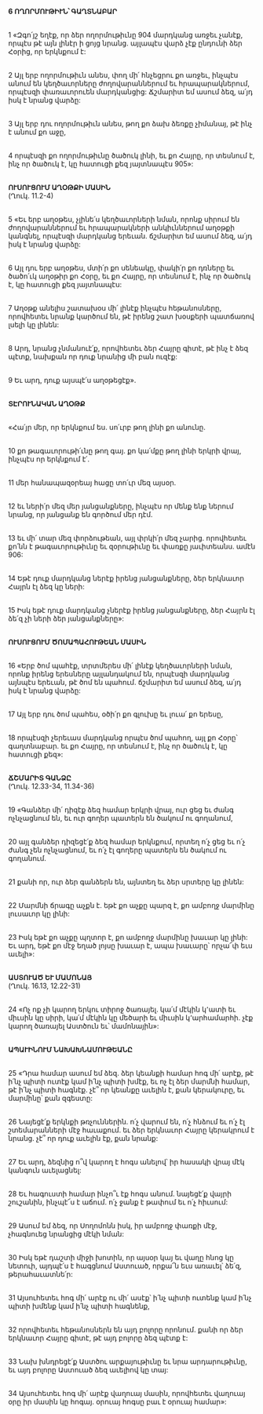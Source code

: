 **6 ՈՂՈՐՄՈՒԹԻՒՆ՝ ԳԱՂՏՆԱԲԱՐ**

\
1 «Զգո՛յշ եղէք, որ ձեր ողորմութիւնը 904 մարդկանց առջեւ չանէք, որպէս թէ այն լինէր ի ցոյց նրանց. այլապէս վարձ չէք ընդունի ձեր Հօրից, որ երկնքում է:

\
2 Այլ երբ ողորմութիւն անես, փող մի՛ հնչեցրու քո առջեւ, ինչպէս անում են կեղծաւորները ժողովարաններում եւ հրապարակներում, որպէսզի փառաւորուեն մարդկանցից: Ճշմարիտ եմ ասում ձեզ, ա՛յդ իսկ է նրանց վարձը:

\
3 Այլ երբ դու ողորմութիւն անես, թող քո ձախ ձեռքը չիմանայ, թէ ինչ է անում քո աջը,

\
4 որպէսզի քո ողորմութիւնը ծածուկ լինի, եւ քո Հայրը, որ տեսնում է, ինչ որ ծածուկ է, կը հատուցի քեզ յայտնապէս 905»:

\
**ՈՒՍՈՒՑՈՒՄ ԱՂՕԹՔԻ ՄԱՍԻՆ**
\
(Ղուկ. 11.2-4)

\
5 «Եւ երբ աղօթես, չլինե՛ս կեղծաւորների նման, որոնք սիրում են ժողովարաններում եւ հրապարակների անկիւններում աղօթքի կանգնել, որպէսզի մարդկանց երեւան. ճշմարիտ եմ ասում ձեզ, ա՛յդ իսկ է նրանց վարձը:

\
6 Այլ դու երբ աղօթես, մտի՛ր քո սենեակը, փակի՛ր քո դռները եւ ծածո՛ւկ աղօթիր քո Հօրը, եւ քո Հայրը, որ տեսնում է, ինչ որ ծածուկ է, կը հատուցի քեզ յայտնապէս:

\
7 Աղօթք անելիս շատախօս մի՛ լինէք ինչպէս հեթանոսները, որովհետեւ նրանք կարծում են, թէ իրենց շատ խօսքերի պատճառով լսելի կը լինեն:

\
8 Արդ, նրանց չնմանուէ՛ք, որովհետեւ ձեր Հայրը գիտէ, թէ ինչ է ձեզ պէտք, նախքան որ դուք նրանից մի բան ուզէք:

\
9 Եւ արդ, դուք այսպէ՛ս աղօթեցէք».

\
**ՏԷՐՈՒՆԱԿԱՆ ԱՂՕԹՔ**

\
«Հա՛յր մեր, որ երկնքում ես. սո՛ւրբ թող լինի քո անունը.

\
10 քո թագաւորութի՛ւնը թող գայ. քո կա՛մքը թող լինի երկրի վրայ, ինչպէս որ երկնքում է՛.

\
11 մեր հանապազօրեայ հացը տո՛ւր մեզ այսօր.

\
12 եւ ների՛ր մեզ մեր յանցանքները, ինչպէս որ մենք ենք ներում նրանց, որ յանցանք են գործում մեր դէմ.

\
13 եւ մի՛ տար մեզ փորձութեան, այլ փրկի՛ր մեզ չարից. որովհետեւ քո՛նն է թագաւորութիւնը եւ զօրութիւնը եւ փառքը յաւիտեանս. ամէն 906:

\
14 Եթէ դուք մարդկանց ներէք իրենց յանցանքները, ձեր երկնաւոր Հայրն էլ ձեզ կը ների:

\
15 Իսկ եթէ դուք մարդկանց չներէք իրենց յանցանքները, ձեր Հայրն էլ ձե՛զ չի ների ձեր յանցանքները»:

\
**ՈՒՍՈՒՑՈՒՄ ԾՈՄԱՊԱՀՈՒԹԵԱՆ ՄԱՍԻՆ**

\
16 «Երբ ծոմ պահէք, տրտմերես մի՛ լինէք կեղծաւորների նման, որոնք իրենց երեսները այլանդակում են, որպէսզի մարդկանց այնպէս երեւան, թէ ծոմ են պահում. ճշմարիտ եմ ասում ձեզ, ա՛յդ իսկ է նրանց վարձը:

\
17 Այլ երբ դու ծոմ պահես, օծի՛ր քո գլուխը եւ լուա՛ քո երեսը,

\
18 որպէսզի չերեւաս մարդկանց որպէս ծոմ պահող, այլ քո Հօրը՝ գաղտնաբար. եւ քո Հայրը, որ տեսնում է, ինչ որ ծածուկ է, կը հատուցի քեզ»:

\
**ՃՇՄԱՐԻՏ ԳԱՆՁԸ**
\
(Ղուկ. 12.33-34, 11.34-36)

\
19 «Գանձեր մի՛ դիզէք ձեզ համար երկրի վրայ, ուր ցեց եւ ժանգ ոչնչացնում են, եւ ուր գողեր պատերն են ծակում ու գողանում,

\
20 այլ գանձեր դիզեցէ՛ք ձեզ համար երկնքում, որտեղ ո՛չ ցեց եւ ո՛չ ժանգ չեն ոչնչացնում, եւ ո՛չ էլ գողերը պատերն են ծակում ու գողանում.

\
21 քանի որ, ուր ձեր գանձերն են, այնտեղ եւ ձեր սրտերը կը լինեն:

\
22 Մարմնի ճրագը աչքն է. եթէ քո աչքը պարզ է, քո ամբողջ մարմինը լուսաւոր կը լինի:

\
23 Իսկ եթէ քո աչքը պղտոր է, քո ամբողջ մարմինը խաւար կը լինի: Եւ արդ, եթէ քո մէջ եղած լոյսը խաւար է, ապա խաւարը՝ որչա՜փ եւս աւելի»:

\
**ԱՍՏՈՒԱԾ ԵՒ ՄԱՄՈՆԱՅ**
\
(Ղուկ. 16.13, 12.22-31)

\
24 «Ոչ ոք չի կարող երկու տիրոջ ծառայել. կա՛մ մէկին կ՚ատի եւ միւսին կը սիրի, կա՛մ մէկին կը մեծարի եւ միւսին կ՚արհամարհի. չէք կարող ծառայել Աստծուն եւ՝ մամոնային»:

\
**ԱՊԱՒԻՆՈՒՄ ՆԱԽԱԽՆԱՄՈՒԹԵԱՆԸ**

\
25 «Դրա համար ասում եմ ձեզ. ձեր կեանքի համար հոգ մի՛ արէք, թէ ի՛նչ պիտի ուտէք կամ ի՛նչ պիտի խմէք, եւ ոչ էլ ձեր մարմնի համար, թէ ի՛նչ պիտի հագնէք. չէ՞ որ կեանքը աւելին է, քան կերակուրը, եւ մարմինը՝ քան զգեստը:

\
26 Նայեցէ՛ք երկնքի թռչուններին. ո՛չ վարում են, ո՛չ հնձում եւ ո՛չ էլ շտեմարանների մէջ հաւաքում. եւ ձեր երկնաւոր Հայրը կերակրում է նրանց. չէ՞ որ դուք աւելին էք, քան նրանք:

\
27 Եւ արդ, ձեզնից ո՞վ կարող է հոգս անելով՝ իր հասակի վրայ մէկ կանգուն աւելացնել:

\
28 Եւ հագուստի համար ինչո՞ւ էք հոգս անում. նայեցէ՛ք վայրի շուշանին, ինչպէ՜ս է աճում. ո՛չ ջանք է թափում եւ ո՛չ հիւսում:

\
29 Ասում եմ ձեզ, որ Սողոմոնն իսկ, իր ամբողջ փառքի մէջ, չհագնուեց նրանցից մէկի նման:

\
30 Իսկ եթէ դաշտի միջի խոտին, որ այսօր կայ եւ վաղը հնոց կը նետուի, այդպէ՛ս է հագցնում Աստուած, որքա՜ն եւս առաւել՝ ձե՛զ, թերահաւատնե՛ր:

\
31 Այսուհետեւ հոգ մի՛ արէք ու մի՛ ասէք՝ ի՛նչ պիտի ուտենք կամ ի՛նչ պիտի խմենք կամ ի՛նչ պիտի հագնենք,

\
32 որովհետեւ հեթանոսներն են այդ բոլորը որոնում. քանի որ ձեր երկնաւոր Հայրը գիտէ, թէ այդ բոլորը ձեզ պէտք է:

\
33 Նախ խնդրեցէ՛ք Աստծու արքայութիւնը եւ նրա արդարութիւնը, եւ այդ բոլորը Աստուած ձեզ աւելիով կը տայ:

\
34 Այսուհետեւ հոգ մի՛ արէք վաղուայ մասին, որովհետեւ վաղուայ օրը իր մասին կը հոգայ. օրուայ հոգսը բաւ է օրուայ համար»:
